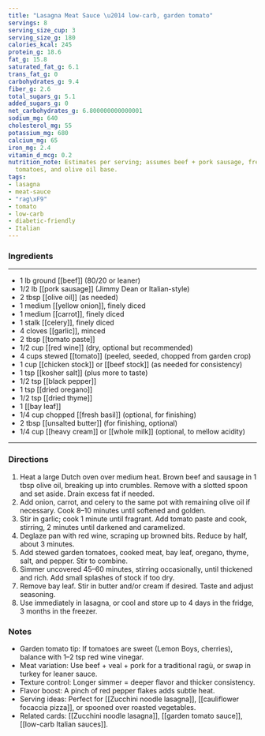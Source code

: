 ```yaml
---
title: "Lasagna Meat Sauce \u2014 low-carb, garden tomato"
servings: 8
serving_size_cup: 3
serving_size_g: 180
calories_kcal: 245
protein_g: 18.6
fat_g: 15.8
saturated_fat_g: 6.1
trans_fat_g: 0
carbohydrates_g: 9.4
fiber_g: 2.6
total_sugars_g: 5.1
added_sugars_g: 0
net_carbohydrates_g: 6.800000000000001
sodium_mg: 640
cholesterol_mg: 55
potassium_mg: 680
calcium_mg: 65
iron_mg: 2.4
vitamin_d_mcg: 0.2
nutrition_note: Estimates per serving; assumes beef + pork sausage, fresh stewed garden
  tomatoes, and olive oil base.
tags:
- lasagna
- meat-sauce
- "rag\xF9"
- tomato
- low-carb
- diabetic-friendly
- Italian
---
```


### Ingredients
---
- 1 lb ground [[beef]] (80/20 or leaner)  
- 1/2 lb [[pork sausage]] (Jimmy Dean or Italian-style)  
- 2 tbsp [[olive oil]] (as needed)  
- 1 medium [[yellow onion]], finely diced  
- 1 medium [[carrot]], finely diced  
- 1 stalk [[celery]], finely diced  
- 4 cloves [[garlic]], minced  
- 2 tbsp [[tomato paste]]  
- 1/2 cup [[red wine]] (dry, optional but recommended)  
- 4 cups stewed [[tomato]] (peeled, seeded, chopped from garden crop)  
- 1 cup [[chicken stock]] or [[beef stock]] (as needed for consistency)  
- 1 tsp [[kosher salt]] (plus more to taste)  
- 1/2 tsp [[black pepper]]  
- 1 tsp [[dried oregano]]  
- 1/2 tsp [[dried thyme]]  
- 1 [[bay leaf]]  
- 1/4 cup chopped [[fresh basil]] (optional, for finishing)  
- 2 tbsp [[unsalted butter]] (for finishing, optional)  
- 1/4 cup [[heavy cream]] or [[whole milk]] (optional, to mellow acidity)  
---

### Directions
1. Heat a large Dutch oven over medium heat. Brown beef and sausage in 1 tbsp olive oil, breaking up into crumbles. Remove with a slotted spoon and set aside. Drain excess fat if needed.  
2. Add onion, carrot, and celery to the same pot with remaining olive oil if necessary. Cook 8–10 minutes until softened and golden.  
3. Stir in garlic; cook 1 minute until fragrant. Add tomato paste and cook, stirring, 2 minutes until darkened and caramelized.  
4. Deglaze pan with red wine, scraping up browned bits. Reduce by half, about 3 minutes.  
5. Add stewed garden tomatoes, cooked meat, bay leaf, oregano, thyme, salt, and pepper. Stir to combine.  
6. Simmer uncovered 45–60 minutes, stirring occasionally, until thickened and rich. Add small splashes of stock if too dry.  
7. Remove bay leaf. Stir in butter and/or cream if desired. Taste and adjust seasoning.  
8. Use immediately in lasagna, or cool and store up to 4 days in the fridge, 3 months in the freezer.  

### Notes
- Garden tomato tip: If tomatoes are sweet (Lemon Boys, cherries), balance with 1–2 tsp red wine vinegar.  
- Meat variation: Use beef + veal + pork for a traditional ragù, or swap in turkey for leaner sauce.  
- Texture control: Longer simmer = deeper flavor and thicker consistency.  
- Flavor boost: A pinch of red pepper flakes adds subtle heat.  
- Serving ideas: Perfect for [[Zucchini noodle lasagna]], [[cauliflower focaccia pizza]], or spooned over roasted vegetables.  
- Related cards: [[Zucchini noodle lasagna]], [[garden tomato sauce]], [[low-carb Italian sauces]].  
